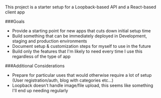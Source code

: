 This project is a starter setup for a Loopback-based API and a React-based client app

###Goals

* Provide a starting point for new apps that cuts down initial setup time
* Build something that can be immediately deployed in Development, staging and production environments
* Document setup & customization steps for myself to use in the future
* Build only the features that I'm likely to need every time I use this regardless of the type of app

###Additional Considerations

* Prepare for particular uses that would otherwise require a lot of setup (User registration/auth, blog with categories etc...)
* Loopback doesn't handle image/file upload, this seems like something I'll end up needing regularly
